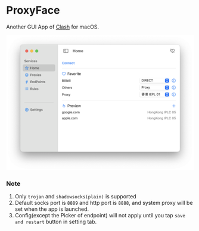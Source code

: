 # ProxyFace

Another GUI App of [Clash](https://github.com/Dreamacro/clash) for macOS.

![Home](./screenshots/home.png)


### Note

1. Only `trojan` and `shadowsocks(plain)` is supported
2. Default socks port is `8889` and http port is `8888`, and system proxy will be set when the app is launched.
3. Config(except the Picker of endpoint) will not apply until you tap `save and restart` button in setting tab.